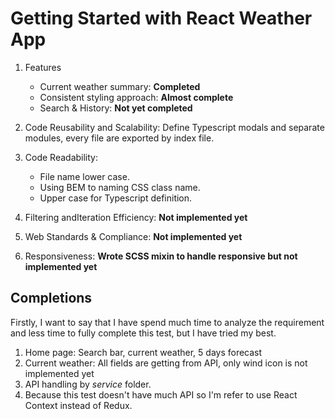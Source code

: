 # Getting Started with React Weather App
1. Features
    - Current weather summary: **Completed**
    - Consistent styling approach: **Almost complete**
    - Search & History: **Not yet completed**
2. Code Reusability and Scalability: Define Typescript modals and separate modules, every file are exported by index file.
3. Code Readability: 
    - File name lower case.
    - Using BEM to naming CSS class name.
    - Upper case for Typescript definition.
    
4. Filtering andIteration Efficiency: **Not implemented yet**
5. Web Standards & Compliance: **Not implemented yet**
6. Responsiveness: **Wrote SCSS mixin to handle responsive but not implemented yet**

## Completions

Firstly, I want to say that I have spend much time to analyze the requirement and less time to fully complete this test, but I have tried my best.

1. Home page: Search bar, current weather, 5 days forecast
2. Current weather: All fields are getting from API, only wind icon is not implemented yet
3. API handling by *service* folder.
4. Because this test doesn't have much API so I'm refer to use React Context instead of Redux.
